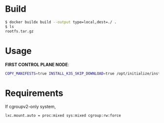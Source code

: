 # Build

```bash
$ docker buildx build --output type=local,dest=./ .
$ ls
rootfs.tar.gz
```

# Usage

**FIRST CONTROL PLANE NODE**:

```bash
COPY_MANIFESTS=true INSTALL_K3S_SKIP_DOWNLOAD=true /opt/initialize/install-k3s.sh
```

# Requirements

If cgroupv2-only system,

```
lxc.mount.auto = proc:mixed sys:mixed cgroup:rw:force
```
